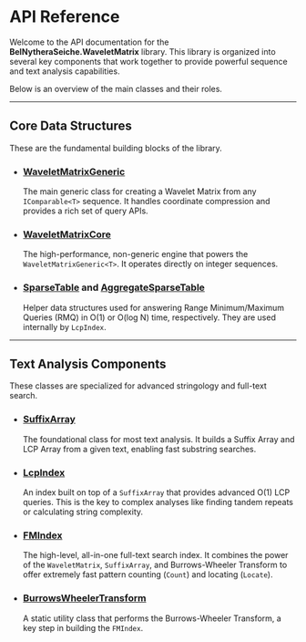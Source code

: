 # API Reference

Welcome to the API documentation for the **BelNytheraSeiche.WaveletMatrix** library. This library is organized into several key components that work together to provide powerful sequence and text analysis capabilities.

Below is an overview of the main classes and their roles.

---

## Core Data Structures

These are the fundamental building blocks of the library.

- ### [WaveletMatrixGeneric<T>](WaveletMatrix.WaveletMatrixGeneric-1.yml)
  The main generic class for creating a Wavelet Matrix from any `IComparable<T>` sequence. It handles coordinate compression and provides a rich set of query APIs.

- ### [WaveletMatrixCore](WaveletMatrix.WaveletMatrixCore.yml)
  The high-performance, non-generic engine that powers the `WaveletMatrixGeneric<T>`. It operates directly on integer sequences.

- ### [SparseTable<T>](WaveletMatrix.SparseTable-1.yml) and [AggregateSparseTable<T>](WaveletMatrix.AggregateSparseTable-1.yml)
  Helper data structures used for answering Range Minimum/Maximum Queries (RMQ) in O(1) or O(log N) time, respectively. They are used internally by `LcpIndex`.

---

## Text Analysis Components

These classes are specialized for advanced stringology and full-text search.

- ### [SuffixArray](WaveletMatrix.SuffixArray.yml)
  The foundational class for most text analysis. It builds a Suffix Array and LCP Array from a given text, enabling fast substring searches.

- ### [LcpIndex](WaveletMatrix.LcpIndex.yml)
  An index built on top of a `SuffixArray` that provides advanced O(1) LCP queries. This is the key to complex analyses like finding tandem repeats or calculating string complexity.

- ### [FMIndex](WaveletMatrix.FMIndex.yml)
  The high-level, all-in-one full-text search index. It combines the power of the `WaveletMatrix`, `SuffixArray`, and Burrows-Wheeler Transform to offer extremely fast pattern counting (`Count`) and locating (`Locate`).

- ### [BurrowsWheelerTransform](WaveletMatrix.BurrowsWheelerTransform.yml)
  A static utility class that performs the Burrows-Wheeler Transform, a key step in building the `FMIndex`.
